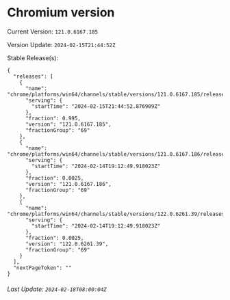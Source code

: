 # Chromium version

Current Version: `121.0.6167.185`

Version Update: `2024-02-15T21:44:52Z`

Stable Release(s):
```
{
  "releases": [
    {
      "name": "chrome/platforms/win64/channels/stable/versions/121.0.6167.185/releases/1708033492",
      "serving": {
        "startTime": "2024-02-15T21:44:52.876909Z"
      },
      "fraction": 0.995,
      "version": "121.0.6167.185",
      "fractionGroup": "69"
    },
    {
      "name": "chrome/platforms/win64/channels/stable/versions/121.0.6167.186/releases/1707937969",
      "serving": {
        "startTime": "2024-02-14T19:12:49.918023Z"
      },
      "fraction": 0.0025,
      "version": "121.0.6167.186",
      "fractionGroup": "69"
    },
    {
      "name": "chrome/platforms/win64/channels/stable/versions/122.0.6261.39/releases/1707937969",
      "serving": {
        "startTime": "2024-02-14T19:12:49.918023Z"
      },
      "fraction": 0.0025,
      "version": "122.0.6261.39",
      "fractionGroup": "69"
    }
  ],
  "nextPageToken": ""
}
```

###### Last Update: `2024-02-18T08:00:04Z`
        